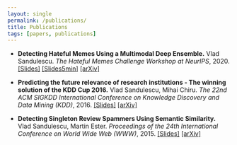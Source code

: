 ```yaml
---
layout: single
permalink: /publications/
title: Publications
tags: [papers, publications] 
---
```


* **Detecting Hateful Memes Using a Multimodal Deep Ensemble.** Vlad Sandulescu. *The Hateful Memes Challenge Workshop at NeurIPS*, 2020. [[Slides]](https://drive.google.com/file/d/1pbaK8O18_0zx6pBL1_lzAR9U-63shNA6/view?usp=sharing) [[Slides5min]](https://drive.google.com/file/d/1ByvJQRUzqbUNxRxHL43hOehbuOW2gRbi/view?usp=sharing) [[arXiv]](https://arxiv.org/abs/2012.13235)

* **Predicting the future relevance of research institutions - The winning solution of the KDD Cup 2016.** Vlad Sandulescu, Mihai Chiru. *The 22nd ACM SIGKDD International Conference on Knowledge Discovery and Data Mining (KDD)*, 2016. [[Slides]](https://drive.google.com/file/d/1ml9NcClFUPBOGXeSUFwD_6o8AteMYgij/view?usp=sharing) [[arXiv]](https://arxiv.org/abs/1609.02728)

* **Detecting Singleton Review Spammers Using Semantic Similarity.** Vlad Sandulescu, Martin Ester. *Proceedings of the 24th International Conference on World Wide Web (WWW)*, 2015. [[Slides]](https://drive.google.com/file/d/1YiNJGyrf5tmgDS_7hVKtJ82SpsJNhjW4/view?usp=sharing) [[arXiv]](https://arxiv.org/abs/1609.02727)
